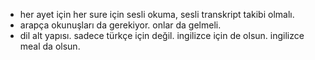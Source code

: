 - her ayet için her sure için sesli okuma, sesli transkript takibi olmalı.
- arapça okunuşları da gerekiyor. onlar da gelmeli.
- dil alt yapısı. sadece türkçe için değil. ingilizce için de olsun. ingilizce meal da olsun. 
